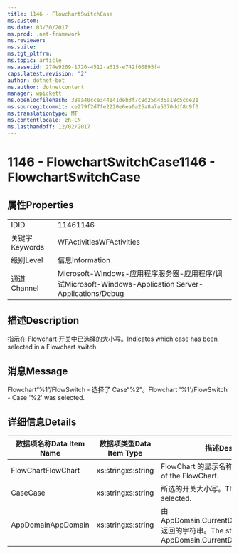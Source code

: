 ```yaml
---
title: 1146 - FlowchartSwitchCase
ms.custom: 
ms.date: 03/30/2017
ms.prod: .net-framework
ms.reviewer: 
ms.suite: 
ms.tgt_pltfrm: 
ms.topic: article
ms.assetid: 274e9209-1720-4512-a615-e742f00895f4
caps.latest.revision: "2"
author: dotnet-bot
ms.author: dotnetcontent
manager: wpickett
ms.openlocfilehash: 38aa40cce344141deb3f7c9d25d435a18c5cce21
ms.sourcegitcommit: ce279f2d7fe2220e6ea0a25a8a7a5370ddf8d9f0
ms.translationtype: MT
ms.contentlocale: zh-CN
ms.lasthandoff: 12/02/2017
---
```

# <a name="1146---flowchartswitchcase"></a><span data-ttu-id="563fe-102">1146 - FlowchartSwitchCase</span><span class="sxs-lookup"><span data-stu-id="563fe-102">1146 - FlowchartSwitchCase</span></span>
## <a name="properties"></a><span data-ttu-id="563fe-103">属性</span><span class="sxs-lookup"><span data-stu-id="563fe-103">Properties</span></span>  
  
|||  
|-|-|  
|<span data-ttu-id="563fe-104">ID</span><span class="sxs-lookup"><span data-stu-id="563fe-104">ID</span></span>|<span data-ttu-id="563fe-105">1146</span><span class="sxs-lookup"><span data-stu-id="563fe-105">1146</span></span>|  
|<span data-ttu-id="563fe-106">关键字</span><span class="sxs-lookup"><span data-stu-id="563fe-106">Keywords</span></span>|<span data-ttu-id="563fe-107">WFActivities</span><span class="sxs-lookup"><span data-stu-id="563fe-107">WFActivities</span></span>|  
|<span data-ttu-id="563fe-108">级别</span><span class="sxs-lookup"><span data-stu-id="563fe-108">Level</span></span>|<span data-ttu-id="563fe-109">信息</span><span class="sxs-lookup"><span data-stu-id="563fe-109">Information</span></span>|  
|<span data-ttu-id="563fe-110">通道</span><span class="sxs-lookup"><span data-stu-id="563fe-110">Channel</span></span>|<span data-ttu-id="563fe-111">Microsoft-Windows-应用程序服务器-应用程序/调试</span><span class="sxs-lookup"><span data-stu-id="563fe-111">Microsoft-Windows-Application Server-Applications/Debug</span></span>|  
  
## <a name="description"></a><span data-ttu-id="563fe-112">描述</span><span class="sxs-lookup"><span data-stu-id="563fe-112">Description</span></span>  
 <span data-ttu-id="563fe-113">指示在 Flowchart 开关中已选择的大小写。</span><span class="sxs-lookup"><span data-stu-id="563fe-113">Indicates which case has been selected in a Flowchart switch.</span></span>  
  
## <a name="message"></a><span data-ttu-id="563fe-114">消息</span><span class="sxs-lookup"><span data-stu-id="563fe-114">Message</span></span>  
 <span data-ttu-id="563fe-115">Flowchart“%1”/FlowSwitch - 选择了 Case“%2”。</span><span class="sxs-lookup"><span data-stu-id="563fe-115">Flowchart '%1'/FlowSwitch - Case '%2' was selected.</span></span>  
  
## <a name="details"></a><span data-ttu-id="563fe-116">详细信息</span><span class="sxs-lookup"><span data-stu-id="563fe-116">Details</span></span>  
  
|<span data-ttu-id="563fe-117">数据项名称</span><span class="sxs-lookup"><span data-stu-id="563fe-117">Data Item Name</span></span>|<span data-ttu-id="563fe-118">数据项类型</span><span class="sxs-lookup"><span data-stu-id="563fe-118">Data Item Type</span></span>|<span data-ttu-id="563fe-119">描述</span><span class="sxs-lookup"><span data-stu-id="563fe-119">Description</span></span>|  
|--------------------|--------------------|-----------------|  
|<span data-ttu-id="563fe-120">FlowChart</span><span class="sxs-lookup"><span data-stu-id="563fe-120">FlowChart</span></span>|<span data-ttu-id="563fe-121">xs:string</span><span class="sxs-lookup"><span data-stu-id="563fe-121">xs:string</span></span>|<span data-ttu-id="563fe-122">FlowChart 的显示名称。</span><span class="sxs-lookup"><span data-stu-id="563fe-122">The display name of the FlowChart.</span></span>|  
|<span data-ttu-id="563fe-123">Case</span><span class="sxs-lookup"><span data-stu-id="563fe-123">Case</span></span>|<span data-ttu-id="563fe-124">xs:string</span><span class="sxs-lookup"><span data-stu-id="563fe-124">xs:string</span></span>|<span data-ttu-id="563fe-125">所选的开关大小写。</span><span class="sxs-lookup"><span data-stu-id="563fe-125">The switch case that selected.</span></span>|  
|<span data-ttu-id="563fe-126">AppDomain</span><span class="sxs-lookup"><span data-stu-id="563fe-126">AppDomain</span></span>|<span data-ttu-id="563fe-127">xs:string</span><span class="sxs-lookup"><span data-stu-id="563fe-127">xs:string</span></span>|<span data-ttu-id="563fe-128">由 AppDomain.CurrentDomain.FriendlyName 返回的字符串。</span><span class="sxs-lookup"><span data-stu-id="563fe-128">The string returned by AppDomain.CurrentDomain.FriendlyName.</span></span>|
